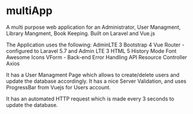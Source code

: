 # multiApp
A multi purpose web application for an Administrator, User Managment, Library Mangment, Book Keeping. Built on Laravel and Vue.js

The Application uses the following:
AdminLTE 3
Bootstrap 4
Vue Router - configured to Laravel 5.7 and Admin LTE 3
HTML 5 History Mode
Font Awesome Icons
VForm - Back-end Error Handling
API Resource Controller
Axios


It has a User Managment Page which allows to create/delete users and update the database accordingly.
It has a nice Server Validation, and uses ProgressBar from Vuejs for Users account.

It has an automated HTTP request which is made every 3 seconds to update the database. 
